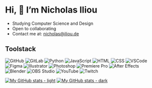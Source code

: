 <h1 align="left"> Hi, 👋 I’m Nicholas Iliou</h1>

- Studying Computer Science and Design
- Open to collaborating
- Contact me at: nicholas@iliou.de

<h2>Toolstack</h2>

![GitHub](https://img.shields.io/badge/GitHub-000000?style=for-the-badge&logo=GitHub&logoColor=white)
![GitLab](https://img.shields.io/badge/GitLab-FC6D26?style=for-the-badge&logo=GitLab&logoColor=white)
![Python](https://img.shields.io/badge/Python-3776AB?style=for-the-badge&logo=Python&logoColor=white)
![JavaScript](https://img.shields.io/badge/JavaScript-F7DF1E?style=for-the-badge&logo=JavaScript&logoColor=black)
![HTML](https://img.shields.io/badge/HTML-E34F26?style=for-the-badge&logo=HTML5&logoColor=white)
![CSS](https://img.shields.io/badge/CSS-1572B6?style=for-the-badge&logo=CSS3&logoColor=white)
![VSCode](https://img.shields.io/badge/VSCode-007ACC?style=for-the-badge&logo=Visual-Studio-Code&logoColor=white)
![Figma](https://img.shields.io/badge/Figma-FF7262?style=for-the-badge&logo=Figma&logoColor=white)
![Illustrator](https://img.shields.io/badge/Illustrator-FF9A00?style=for-the-badge&logo=AdobeIllustrator&logoColor=white)
![Photoshop](https://img.shields.io/badge/Photoshop-31A8FF?style=for-the-badge&logo=AdobePhotoshop&logoColor=white)
![Premiere Pro](https://img.shields.io/badge/Premiere_Pro-9999FF?style=for-the-badge&logo=AdobePremierePro&logoColor=white)
![After Effects](https://img.shields.io/badge/After_Effects-5C2D91?style=for-the-badge&logo=AdobeAfterEffects&logoColor=white)
![Blender](https://img.shields.io/badge/Blender-F5792A?style=for-the-badge&logo=Blender&logoColor=white)
![OBS Studio](https://img.shields.io/badge/OBS_Studio-302E31?style=for-the-badge&logo=OBS-Studio&logoColor=white)
![YouTube](https://img.shields.io/badge/YouTube-FF0000?style=for-the-badge&logo=YouTube&logoColor=white)
![Twitch](https://img.shields.io/badge/Twitch-9146FF?style=for-the-badge&logo=Twitch&logoColor=white)

[![My GitHub stats - light](https://github-readme-stats.vercel.app/api?username=NicholasIliou&show_icons=true&hide_border=true&title_color=000000&text_color=000000&icon_color=000000&theme=transparent#gh-light-mode-only)](https://github.com/anuraghazra/github-readme-stats#gh-light-mode-only)
[![My GitHub stats - dark](https://github-readme-stats.vercel.app/api?username=NicholasIliou&show_icons=true&hide_border=true&title_color=ffffff&text_color=ffffff&icon_color=ffffff&theme=transparent#gh-dark-mode-only)](https://github.com/anuraghazra/github-readme-stats#gh-dark-mode-only)




<!---
NicholasIliou/NicholasIliou is a ✨ special ✨ repository because its `README.md` (this file) appears on your GitHub profile.
You can click the Preview link to take a look at your changes.
--->
